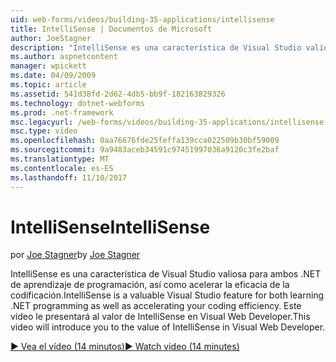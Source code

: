 ```yaml
---
uid: web-forms/videos/building-35-applications/intellisense
title: IntelliSense | Documentos de Microsoft
author: JoeStagner
description: "IntelliSense es una característica de Visual Studio valiosa para ambos .NET de aprendizaje de programación, así como acelerar la eficacia de la codificación. En este vídeo, se introducirá..."
ms.author: aspnetcontent
manager: wpickett
ms.date: 04/09/2009
ms.topic: article
ms.assetid: 541d38fd-2d62-4db5-bb9f-182163829326
ms.technology: dotnet-webforms
ms.prod: .net-framework
msc.legacyurl: /web-forms/videos/building-35-applications/intellisense
msc.type: video
ms.openlocfilehash: 0aa76676fde25feffa139cca022509b30bf59009
ms.sourcegitcommit: 9a9483aceb34591c97451997036a9120c3fe2baf
ms.translationtype: MT
ms.contentlocale: es-ES
ms.lasthandoff: 11/10/2017
---
```

<a name="intellisense"></a><span data-ttu-id="77cac-104">IntelliSense</span><span class="sxs-lookup"><span data-stu-id="77cac-104">IntelliSense</span></span>
====================
<span data-ttu-id="77cac-105">por [Joe Stagner](https://github.com/JoeStagner)</span><span class="sxs-lookup"><span data-stu-id="77cac-105">by [Joe Stagner](https://github.com/JoeStagner)</span></span>

<span data-ttu-id="77cac-106">IntelliSense es una característica de Visual Studio valiosa para ambos .NET de aprendizaje de programación, así como acelerar la eficacia de la codificación.</span><span class="sxs-lookup"><span data-stu-id="77cac-106">IntelliSense is a valuable Visual Studio feature for both learning .NET programming as well as accelerating your coding efficiency.</span></span> <span data-ttu-id="77cac-107">Este vídeo le presentará al valor de IntelliSense en Visual Web Developer.</span><span class="sxs-lookup"><span data-stu-id="77cac-107">This video will introduce you to the value of IntelliSense in Visual Web Developer.</span></span>

[<span data-ttu-id="77cac-108">&#9654; Vea el vídeo (14 minutos)</span><span class="sxs-lookup"><span data-stu-id="77cac-108">&#9654; Watch video (14 minutes)</span></span>](https://channel9.msdn.com/Blogs/ASP-NET-Site-Videos/intellisense)
